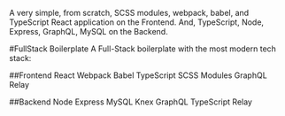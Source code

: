 A very simple, from scratch, SCSS modules, webpack, babel, and TypeScript React application on the Frontend. And, TypeScript, Node, Express, GraphQL, MySQL on the Backend.

#FullStack Boilerplate
A Full-Stack boilerplate with the most modern tech stack:

##Frontend
React
Webpack
Babel
TypeScript
SCSS Modules
GraphQL
Relay

##Backend
Node
Express
MySQL
Knex
GraphQL
TypeScript
Relay
